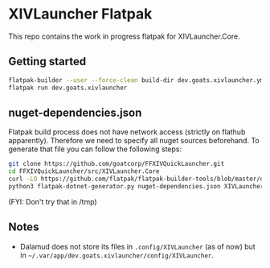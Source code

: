 # XIVLauncher Flatpak

This repo contains the work in progress flatpak for XIVLauncher.Core.

## Getting started
```bash
flatpak-builder --user --force-clean build-dir dev.goats.xivlauncher.yml --install
flatpak run dev.goats.xivlauncher
```

## nuget-dependencies.json
Flatpak build process does not have network access (strictly on flathub apparently). Therefore we need to specify all nuget sources beforehand. To generate that file you can follow the following steps:
```bash
git clone https://github.com/goatcorp/FFXIVQuickLauncher.git
cd FFXIVQuickLauncher/src/XIVLauncher.Core
curl -LO https://github.com/flatpak/flatpak-builder-tools/blob/master/dotnet/flatpak-dotnet-generator.py
python3 flatpak-dotnet-generator.py nuget-dependencies.json XIVLauncher.Core.csproj
```

(FYI: Don't try that in /tmp)

## Notes
* Dalamud does not store its files in `.config/XIVLauncher` (as of now) but in `~/.var/app/dev.goats.xivlauncher/config/XIVLauncher`.
